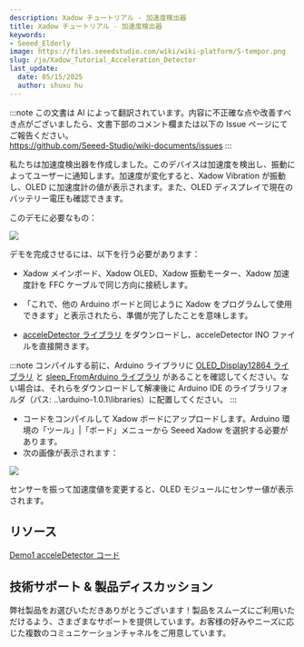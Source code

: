 ```yaml
---
description: Xadow チュートリアル - 加速度検出器
title: Xadow チュートリアル - 加速度検出器
keywords:
- Seeed_Elderly
image: https://files.seeedstudio.com/wiki/wiki-platform/S-tempor.png
slug: /ja/Xadow_Tutorial_Acceleration_Detector
last_update:
  date: 05/15/2025
  author: shuxu hu
---
```

:::note
この文書は AI によって翻訳されています。内容に不正確な点や改善すべき点がございましたら、文書下部のコメント欄または以下の Issue ページにてご報告ください。  
https://github.com/Seeed-Studio/wiki-documents/issues
:::

私たちは加速度検出器を作成しました。このデバイスは加速度を検出し、振動によってユーザーに通知します。加速度が変化すると、Xadow Vibration が振動し、OLED に加速度計の値が表示されます。また、OLED ディスプレイで現在のバッテリー電圧も確認できます。

このデモに必要なもの：

<!-- 
*   [Xadow メインボード](/Xadow_Main_Board/)

*   [Xadow OLED](/Xado_OLED_128multiply64)

*   [Xadow 振動モーター](https://wiki.seeedstudio.com/Xadow_Vibrator_Motor/)

*   [Xadow 加速度計](/Xadow_3_Aixs_Accelerometer/) 
-->

![](https://files.seeedstudio.com/wiki/Xadow_Tutorial_Acceleration_Detector/img/Untitled2.jpg)

デモを完成させるには、以下を行う必要があります：

*   Xadow メインボード、Xadow OLED、Xadow 振動モーター、Xadow 加速度計を FFC ケーブルで同じ方向に接続します。

<!-- *   Xadow メインボードを Micro USB ケーブルで PC に接続します。コードをアップロードする前に、Xadow ドライバーをインストールする必要があります。具体的な操作については [こちら](/Xadow_Main_Board#Get_Start_with_Xadow_Main_Board) をクリックしてください。 -->

*   「これで、他の Arduino ボードと同じように Xadow をプログラムして使用できます」と表示されたら、準備が完了したことを意味します。

*   [acceleDetector ライブラリ](https://files.seeedstudio.com/wiki/Xadow_Tutorial_Acceleration_Detector/res/AccelerationDetector.zip) をダウンロードし、acceleDetector INO ファイルを直接開きます。

:::note
    コンパイルする前に、Arduino ライブラリに [OLED_Display12864 ライブラリ](https://files.seeedstudio.com/wiki/Xadow_Tutorial_Acceleration_Detector/res/OLED_Display12864.zip) と [sleep_FromArduino ライブラリ](https://files.seeedstudio.com/wiki/Xadow_Tutorial_Acceleration_Detector/res/Sleep_FromArduino.zip) があることを確認してください。ない場合は、それらをダウンロードして解凍後に Arduino IDE のライブラリフォルダ（パス: ..\arduino-1.0.1\libraries）に配置してください。
:::
*   コードをコンパイルして Xadow ボードにアップロードします。Arduino 環境の「ツール」|「ボード」メニューから Seeed Xadow を選択する必要があります。
*   次の画像が表示されます：

![](https://files.seeedstudio.com/wiki/Xadow_Tutorial_Acceleration_Detector/img/Demo_1_effect_picture.jpg)

センサーを振って加速度値を変更すると、OLED モジュールにセンサー値が表示されます。

## リソース

[Demo1 acceleDetector コード](https://files.seeedstudio.com/wiki/Xadow_Tutorial_Acceleration_Detector/res/AccelerationDetector.zip)

## 技術サポート & 製品ディスカッション

弊社製品をお選びいただきありがとうございます！製品をスムーズにご利用いただけるよう、さまざまなサポートを提供しています。お客様の好みやニーズに応じた複数のコミュニケーションチャネルをご用意しています。

<div class="button_tech_support_container">
<a href="https://forum.seeedstudio.com/" class="button_forum"></a> 
<a href="https://www.seeedstudio.com/contacts" class="button_email"></a>
</div>

<div class="button_tech_support_container">
<a href="https://discord.gg/eWkprNDMU7" class="button_discord"></a> 
<a href="https://github.com/Seeed-Studio/wiki-documents/discussions/69" class="button_discussion"></a>
</div>